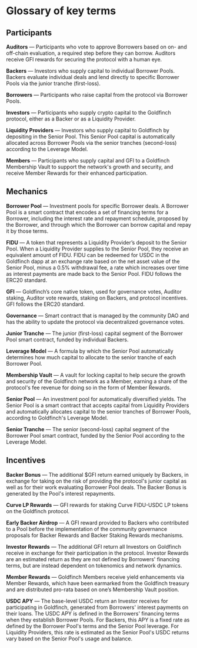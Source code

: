 # Glossary of key terms

## **Participants**

**Auditors** — Participants who vote to approve Borrowers based on on- and off-chain evaluation, a required step before they can borrow. Auditors receive GFI rewards for securing the protocol with a human eye.&#x20;

**Backers** — Investors who supply capital to individual Borrower Pools. Backers evaluate individual deals and lend directly to specific Borrower Pools via the junior tranche (first-loss).

**Borrowers** — Participants who raise capital from the protocol via Borrower Pools.&#x20;

**Investors** — Participants who supply crypto capital to the Goldfinch protocol, either as a Backer or as a Liquidity Provider.&#x20;

**Liquidity Providers** — Investors who supply capital to Goldfinch by depositing in the Senior Pool. This Senior Pool capital is automatically allocated across Borrower Pools via the senior tranches (second-loss) according to the Leverage Model.

**Members** — Participants who supply capital and GFI to a Goldfinch Membership Vault to support the network's growth and security, and receive Member Rewards for their enhanced participation.

## **Mechanics**

**Borrower Pool** — Investment pools for specific Borrower deals. A Borrower Pool is a smart contract that encodes a set of financing terms for a Borrower, including the interest rate and repayment schedule, proposed by the Borrower, and through which the Borrower can borrow capital and repay it by those terms.&#x20;

**FIDU** — A token that represents a Liquidity Provider’s deposit to the Senior Pool. When a Liquidity Provider supplies to the Senior Pool, they receive an equivalent amount of FIDU. FIDU can be redeemed for USDC in the Goldfinch dapp at an exchange rate based on the net asset value of the Senior Pool, minus a 0.5% withdrawal fee, a rate which increases over time as interest payments are made back to the Senior Pool. FIDU follows the ERC20 standard.&#x20;

**GFI** — Goldfinch’s core native token, used for governance votes, Auditor staking, Auditor vote rewards, staking on Backers, and protocol incentives. GFI follows the ERC20 standard.&#x20;

**Governance** — Smart contract that is managed by the community DAO and has the ability to update the protocol via decentralized governance votes.&#x20;

**Junior Tranche** — The junior (first-loss) capital segment of the Borrower Pool smart contract, funded by individual Backers.&#x20;

**Leverage Model** — A formula by which the Senior Pool automatically determines how much capital to allocate to the senior tranche of each Borrower Pool.&#x20;

**Membership Vault** — A vault for locking capital to help secure the growth and security of the Goldfinch network as a Member, earning a share of the protocol's fee revenue for doing so in the form of Member Rewards.

**Senior Pool** — An investment pool for automatically diversified yields. The Senior Pool is a smart contract that accepts capital from Liquidity Providers and automatically allocates capital to the senior tranches of Borrower Pools, according to Goldfinch's Leverage Model.&#x20;

**Senior Tranche** — The senior (second-loss) capital segment of the Borrower Pool smart contract, funded by the Senior Pool according to the Leverage Model.

## **Incentives**

**Backer Bonus** — The additional $GFI return earned uniquely by Backers, in exchange for taking on the risk of providing the protocol's junior capital as well as for their work evaluating Borrower Pool deals. The Backer Bonus is generated by the Pool's interest repayments.&#x20;

**Curve LP Rewards** — GFI rewards for staking Curve FIDU-USDC LP tokens on the Goldfinch protocol.&#x20;

**Early Backer Airdrop** — A GFI reward provided to Backers who contributed to a Pool before the implementation of the community governance proposals for Backer Rewards and Backer Staking Rewards mechanisms.&#x20;

**Investor Rewards** — The additional GFI return all Investors on Goldfinch receive in exchange for their participation in the protocol. Investor Rewards are an estimated return as they are not defined by Borrowers' financing terms, but are instead dependent on tokenomics and network dynamics.&#x20;

**Member Rewards** — Goldfinch Members receive yield enhancements via Member Rewards, which have been earmarked from the Goldfinch treasury and are distributed pro-rata based on one’s Membership Vault position.

**USDC APY** — The base-level USDC return an Investor receives for participating in Goldfinch, generated from Borrowers' interest payments on their loans. The USDC APY is defined in the Borrowers' financing terms when they establish Borrower Pools. For Backers, this APY is a fixed rate as defined by the Borrower Pool's terms and the Senior Pool leverage. For Liquidity Providers, this rate is estimated as the Senior Pool's USDC returns vary based on the Senior Pool's usage and balance.
